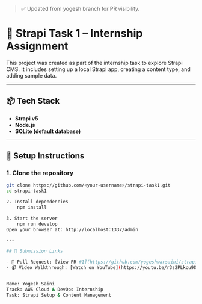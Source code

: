 > ✅ Updated from yogesh branch for PR visibility.


# 🚀 Strapi Task 1 – Internship Assignment

This project was created as part of the internship task to explore Strapi CMS. It includes setting up a local Strapi app, creating a content type, and adding sample data.

---

## 📦 Tech Stack

- **Strapi v5**
- **Node.js**
- **SQLite (default database)**

---

## 🔧 Setup Instructions

### 1. Clone the repository
```bash
git clone https://github.com/<your-username>/strapi-task1.git
cd strapi-task1

2. Install dependencies
    npm install

3. Start the server
    npm run develop
Open your browser at: http://localhost:1337/admin

---

## 📎 Submission Links

- 🔗 Pull Request: [View PR #1](https://github.com/yogeshwarsaini/strapi-task1/pull/1)
- 📹 Video Walkthrough: [Watch on YouTube](https://youtu.be/r3s2PLkcu90)


Name: Yogesh Saini
Track: AWS Cloud & DevOps Internship
Task: Strapi Setup & Content Management
